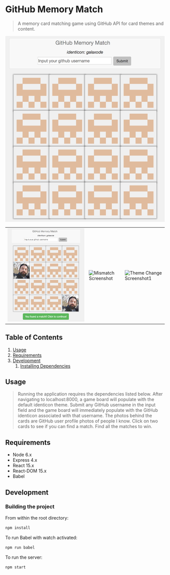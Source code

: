 # GitHub Memory Match

> A memory card matching game using GitHub API for card themes and content.

![Starting Game Board Screenshot](/screenshots/game-board.png?raw=true "Starting Game Board")

| | | |
| ------------ | ------------ | ------------ |
| ![Found Match Screenshot](/screenshots/found-match.png?raw=true "Match Found") | ![Mismatch Screenshot](/screenshots/mistmatch.png?raw=true "Mismatch") | ![Theme Change Screenshot1](/screenshots/nrr20-nebula.png?raw=true "Change identicon theme to GitHub username hrr20-nebula") | ![Theme Change Screenshot2](/screenshots/nrr20-nebula.png?raw=true "Change identicon theme to GitHub username GraceHopper") |

## Table of Contents

1. [Usage](#Usage)
1. [Requirements](#requirements)
1. [Development](#development)
    1. [Installing Dependencies](#installing-dependencies)

## Usage

> Running the application requires the dependencies listed below.  After navigating to localhost:8000, a game board will populate with the default identicon theme.  Submit any GitHub username in the input field and the game board will immediately populate with the GitHub identicon associated with that username.  The photos behind the cards are GitHub user profile photos of people I know.  Click on two cards to see if you can find a match.  Find all the matches to win.

## Requirements

- Node 6.x
- Express 4.x
- React 15.x
- React-DOM 15.x
- Babel

## Development

### Building the project

From within the root directory:

```sh
npm install
```

To run Babel with watch activated:

```sh
npm run babel
```

To run the server:

```sh
npm start
```
